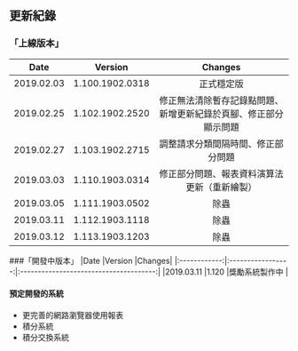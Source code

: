 ## 更新紀錄
### 「上線版本」
|Date    |Version    |Changes|
|:-------------:|:-----------------:|:------------------------------------------------------:|
|2019.02.03     |1.100.1902.0318    |正式穩定版  |
|2019.02.25     |1.102.1902.2520    |修正無法清除暫存記錄點問題、新增更新紀錄於頁腳、修正部分顯示問題   |
|2019.02.27     |1.103.1902.2715    |調整請求分類間隔時間、修正部分問題  |
|2019.03.03     |1.110.1903.0314    |修正部分問題、報表資料演算法更新（重新繪製） |
|2019.03.05     |1.111.1903.0502    |除蟲 |
|2019.03.11     |1.112.1903.1118    |除蟲 |
|2019.03.12     |1.113.1903.1203    |除蟲 |

###「開發中版本」
|Date    |Version    |Changes|
|:------------:|:-----------------:|:--------------------------------------:|
|2019.03.11    |1.120               |獎勵系統製作中 |



#### 預定開發的系統
* 更完善的網路瀏覽器使用報表
* 積分系統
* 積分交換系統
